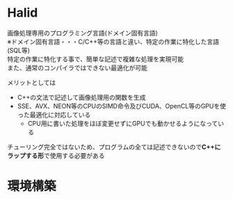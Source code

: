 # Halid
画像処理専用のプログラミング言語(ドメイン固有言語)  
※ドメイン固有言語・・・C/C++等の言語と違い、特定の作業に特化した言語(SQL等)  
特定の作業に特化する事で、簡単な記述で複雑な処理を実現可能  
また、通常のコンパイラではできない最適化が可能    

メリットとしては
- C++の文法で記述して画像処理用の関数を生成
- SSE、AVX、NEON等のCPUのSIMD命令及びCUDA、OpenCL等のGPUを使った最適化に対応している
  - CPU用に書いた処理をほぼ変更せずにGPUでも動かせるようになっている

チューリング完全ではないため、プログラムの全ては記述できないので**C++にラップする形**で使用する必要がある 

# 環境構築

